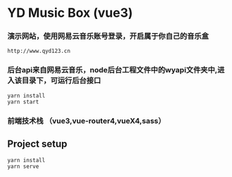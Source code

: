 # YD Music Box (vue3)

### 演示网站，使用网易云音乐账号登录，开启属于你自己的音乐盒
```
http://www.qyd123.cn
```

### 后台api来自网易云音乐，node后台工程文件中的wyapi文件夹中,进入该目录下，可运行后台接口
```
yarn install
yarn start
```
### 前端技术栈 （vue3,vue-router4,vueX4,sass）
## Project setup
```
yarn install
yarn serve
```
